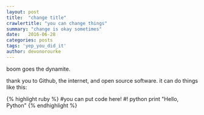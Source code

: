 ```yaml
---
layout: post
title:  "change title"
crawlertitle: "you can change things"
summary: "change is okay sometimes"
date:   2016-06-28
categories: posts
tags: 'yep_you_did_it'
author: devonorourke
---
```


boom goes the dynamite.  

thank you to Github, the internet, and open source software. it can do things like this:  

{% highlight ruby %}
#you can put code here!
#! python
print "Hello, Python"
{% endhighlight %}

